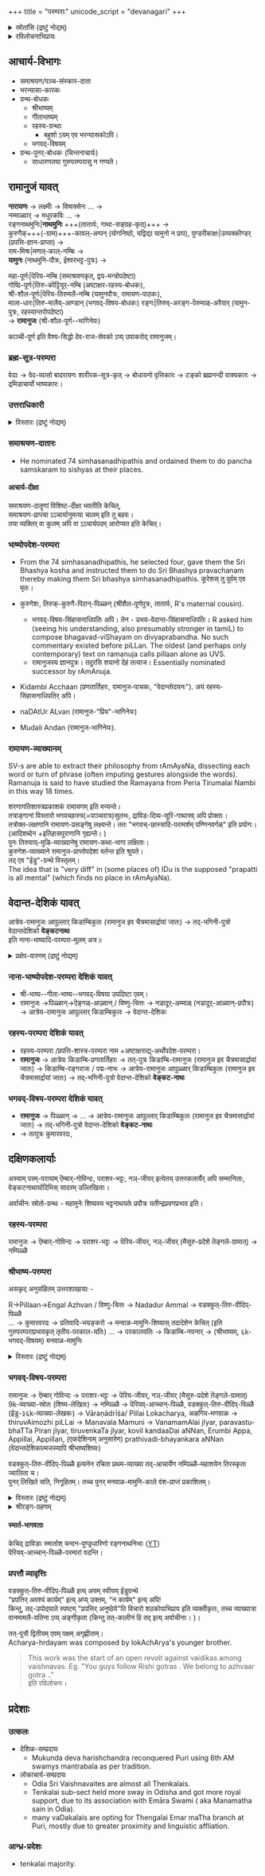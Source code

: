 +++
title = "परम्पराः"
unicode_script = "devanagari"
+++

<details><summary>स्रोतांसि (द्रष्टुं नोद्यम्)</summary>

[नाट्टेरि-बोधनम्](https://archive.org/details/natteri-guru-paramparA_tamiL) ।
[रहस्यत्रयसारः](/rAmAnujIyam/tattvam/venkaTanAthaH/rahasya-traya-sAraH/sarva-prastutiH/1_arthAnushAsana-vibhAgaH/00_shrIguruparaMparAsAraH/) ।
</details>

<details><summary>रविलोचनाभिप्रायः</summary>

GPPs themselves are very late and very suspect anyway. 

- Only yatiraja vaibhavam of vaduga nambi seems to be really contemporary. 
- Venkatachala itihasa mala is later day fraud- not written by anandanpillai.
- Divyasuri carita seems to be actually the work of a later garuDa-vAhana pandita and not the contemporary of ramanuja.
- Almost no GP text is pre 1323 except yatiraja vaibhavam by vaduga nambi. 

Koyilozhuku cannot be taken too seriously beyond a limit - unless you can substantiate it with inscriptions. The kind of dates which it gives for Azhvars or even the first turushka invasion are untenable. It also leaves out several ket events which are referred to in the vijayanagar inscriptions (like visit of the vnagar emperors and their grants).

(Comments on 3k-paDi - see that file.)
</details>


## आचार्य-विभागः
- समाश्रयण/पञ्च-संस्कार-दाता
- भरन्यासा-कारकः
- ग्रन्थ-बोधकः
  - श्रीभाष्यम्
  - गीताभाष्यम्
  - रहस्य-ग्रन्थाः
    - बहुशो ऽयम् एव भरन्यासकोऽपि।
  - भगवद्-विषयम्
- ग्रन्थ-पुनर्-बोधकः (चिन्तनाचार्यः)
  - साधारणतया गुरुपरम्परासु न गण्यते।


## रामानुजं यावत्
**नारायणः** → लक्ष्मीः → विष्वक्सेनः … →  
नम्माळ्वार् → मधुरकविः … →  
रङ्गनाथमुनिः|**नाथमुनिः** +++(तातार्यः, गाथा-सङ्ग्रह-कृत्)+++ →  
कुरुगैक्+++(-ग्राम)+++-कावल्-अप्पन् (योगनिष्ठो, यद्विद्या यामुनो न प्राप), 
पुण्डरीकाक्षः|उय्यक्कॊण्डर् (प्रपत्ति-ज्ञान-प्राप्ता) →  
राम-मिश्रः|मणल्-काल्-नम्बिः →  
**यामुनः** (नाथमुनि-पौत्रः, ईश्वरभट्ट-पुत्रः) →  

महा-पूर्णः|पॆरिय-नम्बि (समाश्रयणकृत्, द्वय-मन्त्रोपदेष्टा)  
गोष्ठि-पूर्णः|तिरु-कॊट्टियूर्-नम्बि (अष्टाक्षर-रहस्य-बोधकः),  
श्री-शौल-पूर्णः|पॆरिय-तिरुमलै-नम्बि (यामुनपौत्रः, रामायण-पाठकः),  
माला-धारः|तिरु-मालैय्-आण्डान् (भगवद्-विषय-बोधकः)
रङ्गः|तिरुव्-अरङ्ग-पॆरुमाळ्-अरैयार् (यामुन-पुत्रः, रहस्यान्तरोपदेष्टा)  
→ **रामानुजः** (श्री-शौल-पूर्ण--भागिनेयः)

काञ्ची-पूर्ण इति वैश्य-सिद्धो देव-राज-सेवको ऽप्य् उपाकरोद् रामानुजम्।

### ब्रह्म-सूत्र-परम्परा
वेदाः → वेद-व्यासो बादरायणः शारीरक-सूत्र-कृत् → बोधायनो वृत्तिकारः → टङ्को ब्रह्मनन्दी वाक्यकारः → द्रमिडाचार्यो भाष्यकारः। 

### उत्तराधिकारी
<details><summary>विस्तारः (द्रष्टुं नोद्यम्)</summary>

- Most probable (Vadakalai) view - pillan was named successor.
- Per another tradition parasara bhattar was made leader after ramanuja.
- As per one tradition (Guru-parampara), Ramanuja's cousin Embar succeeded him as the leader of Shrivaishnavas, followed by Parasara Bhattar.

Vijay read an article which made the following points:

- Embar was 8 years younger than Ramanujar making him 113 at the time of Ramanuja's death. According to the  Tirumudi Adaivu of Appillai, Embar lived only until the age of 105 making it impossible for him to succeed Ramanuja.
- Bhattar lived for 28 years (according to Idu, see below) and would have died 47 years before Ramanuja died, and 39 years before Embar died.
- Idu 36000 on Tiruvaymozhi 32.10 says that immediately after explaining this verse to his sons, Kurattazhvan taught the Ashtaksharam to both on grounds that life is short and death is unpredictable. Shortly after, Parasara Bhattar died at age 28.
- It appears unlikely that when both Ramanuja and Kurattazhvan were alive, Parasara Bhattar could have had Embar as acharya.
</details>



### समाश्रयण-दातारः
- He nominated 74 simhasanadhipathis and ordained them to do pancha samskaram to sishyas at their places.

#### आचार्य-दीक्षा
समाश्रयण-दातॄणां विशिष्ट-दीक्षा भवतीति केचित्,  
समाश्रयण-प्राप्त्या ऽऽचार्यानुमत्या चालम् इति तु बहवः।  
तया व्यक्तिर् वा कुलम् अपि वा ऽऽचार्यपदम् आरोप्यत इति केचित्। 

### भाष्योपदेश-परम्परा
- From the 74 simhasanadhipathis, he selected four, gave them the Sri Bhashya kosha and instructed them to do Sri Bhashya pravachanam thereby making them Sri bhashya simhasanadhipathis. कूरेशस् तु पूर्वम् एव मृतः। 

- कुरुगेशः, तिरुक्-कुरुगै-पिऱान्-पिळ्ळन् (श्रीशैल-पूर्णपुत्रः, तातार्यः, R's maternal cousin).
  - भगवद्-विषय-सिंहासनाधिपतिः अपि। तेन - उभय-वेदान्त-सिंहासनाधिपतिः। R asked him (seeing his understanding, also presumably stronger in tamiL) to compose bhagavad-viShayam on divyaprabandha. No such commentary existed before piLLan. The oldest (and perhaps only contemporary) text on ramanuja calls pillaan alone as UVS. 
  - रामानुजस्य ज्ञानपुत्रः। तदुरसि शयानो देहं तत्याज। Essentially nominated successor by rAmAnuja.
- Kidambi Acchaan (प्रणतार्तिहरः, रामानुज-पाचकः, "वेदान्तोदयनः"). अयं रहस्य-सिंहासनाधिपतिर् अपि। 
- naDAtUr ALvan (रामानुज-"प्रिय"-भागिनेयः)
- Mudali Andan (रामानुज-भागिनेयः).

### रामायण-व्याख्यानम्
SV-s are able to extract their philosophy from rAmAyaNa, dissecting each word or turn of phrase (often imputing gestures alongside the words).  
Ramanuja is said to have studied the Ramayana from Peria Tirumalai Nambi in this way 18 times.

शरणागतिशास्त्रप्रकाशकं रामायणम् इति मन्यन्ते।  
तत्राङ्गानां विस्तारो भगवच्छास्त्र(=पाञ्चरात्र)सुलभः, द्राविड-दिव्य-सूरि-गाथास्व् अपि प्रोक्ताः।  
तत्रोक्त-लक्षणानि रामायण-प्रसङ्गेषु लक्ष्यन्ते। ततः "भगवच्-छास्त्रादि-परामर्शम् पण्णिनवर्गळ्" इति प्रयोगः। (आदिशब्देन +इतिहासपुराणानि गृह्यन्ते। )  
पुनः तिरुवाय्-मुऴि-व्याख्यानेषु रामायण-कथा-भागा लक्षिताः।  
कुरुगेश-व्याख्याने रामानुज-प्राप्तोपदेशा वर्तन्त इति श्रूयते।  
तद् एव "ईडु"-ग्रन्थे विस्तृतम्।  
The idea that is "very diff" in (some places of) IDu is the supposed "prapatti is all mental" (which finds no place in rAmAyaNa).


## वेदान्त-देशिकं यावत्
आत्रेय-रामानुजः आपुल्लार् किडाम्बिकुलः (रामानुज इव चैत्रमासार्द्रायां जातः) → तद्-भगिनी-पुत्रो वेदान्तदेशिको **वेङ्कटनाथः**  
इति नाना-भाष्यादि-परम्परा-मूलम् अत्र॥


<details><summary>प्रक्षेप-वारणम् (द्रष्टुं नोद्यम्)</summary>

देशिकपुत्रेण स्वपितुः सर्वा अपि कृतयः (शास्त्रग्रन्थाः, द्राविडगाथाः, काव्यानि, स्तोत्राणि …) सङ्कलिताः, परिगणिताश् चेति श्रूयते - एवं प्रक्क्षेपारोपादि वारयितुम्।

काञ्च्य्-अण्ण्ङ्गचार्य-मुद्रित-श्रीदेशिकस्तोत्रग्रन्थ एव  उलकार्यपञ्चाशत् नास्ति।  
एवं भूगोलनिर्णयो ऽपि नास्ति। 
</details>


### नाना-भाष्योपदेश-परम्परा देशिकं यावत्
- श्री-भाष्य--गीता-भाष्य--भगवद्-विषया उपदिष्टा एवम्। 
- रामानुजः →पिळ्ळान्→ऎङ्गळ्-आऴ्वान् / विष्णु-चित्तः → नडादूर्-अम्माळ् (नडादूर्-आळ्वान्-प्रपौत्रः) → आत्रेय-रामानुजः आपुल्लार् किडाम्बिकुलः  → वेदान्त-देशिकः 


### रहस्य-परम्परा देशिकं यावत्
- रहस्य-परम्परा /प्रपत्ति-शास्त्र-परम्परा नाम +अष्टाक्षराद्य्-अर्थोपदेश-परम्परा। 
- **रामानुजः** → आत्रेयः किडाम्बि-प्रणतार्तिहरः → तत्-पुत्रः किडाम्बि-रामानुजः (रामानुज इव चैत्रमासार्द्रायां जातः) → किडाम्बि-रङ्गराजः / पद्म-नाभः → आत्रेय-रामानुजः आपुळ्ळार् किडाम्बिकुलः (रामानुज इव चैत्रमासार्द्रायां जातः) → तद्-भगिनी-पुत्रो वेदान्त-देशिको **वेङ्कट-नाथः** 

### भगवद्-विषय-परम्परा देशिकं यावत्
- **रामानुजः** → पिळ्ळान् → … → आत्रेय-रामानुजः आपुल्लार् किडाम्बिकुलः (रामानुज इव चैत्रमासार्द्रायां जातः) → तद्-भगिनी-पुत्रो वेदान्त-देशिको **वेङ्कट-नाथः** 
- →  तत्पुत्रः कुमारवरदः, 




## दक्षिणकलार्याः
अस्याम् परम्-परायाम् ऎम्बार्-गोविन्दः, पराशर-भट्टः, नञ्-जीयर् इत्येतय् उत्तरकलार्यैर् अपि सम्मानिताः,  
वेङ्कटनाथार्यादिभिस् सादरम् उल्लिखिताः।  


अर्वाचीनः स्रोतो-ग्रन्थः -  महामुनेः शिष्यस्य भट्टनाथयतेः प्रपौत्रः यतीन्द्रप्रवणप्रभाव इति। 

### रहस्य-परम्परा
रामानुजः → ऎम्बार्-गोविन्दः → पराशर-भट्टः → पॆरिय-जीयर्, नञ्-जीयर् (मैसूरु-प्रदेशे तॆङ्गले-ग्रामात्) → नम्पिळ्ळै


### श्रीभाष्य-परम्परा
असकृद् अनुसंहितम् उत्तरशाखायाः -

R→Pillaan→Engal Azhvan / विष्णु-चित्तः → Nadadur Ammal → वडक्कुत्-तिरु-वीदिप्-पिळ्ळै  
… → कुमारवरदः → प्रतिवादि-भयङ्करो → मन्वाळ-मामुनि-शिष्यास् तदादेशेन केचित् (इति गुरुपरम्पराप्रभावकृत् तृतीय-परकाल-यतिः)
… → परकालयतिः → किडाम्बि-नयनार् → (श्रीभाष्यम्, ६k-भगवद्-विषयम्) मनवाळ-मामुनिः

<details><summary>विस्तारः (द्रष्टुं नोद्यम्)</summary>

Besides doubtful verses in his works stating such, wonder if there is contemporary evidence of PBA being mAmuni's disciple??

3rd parakAla yati records that mAmuni (who he refers to with great respect) sent his students to study shrIbhAShya from PBA. 

Further, mAmuni himself received shrIbhAShya + 6k this way -  प्रथमः परकाल-यतिः →किडाम्बि-नयनार् →मामुनिः

his descendents of course became mAmuni-ites.
</details>



### भगवद्-विषय-परम्परा
रामानुजः → ऎम्बार् गोविन्दः → पराशर-भट्टः → पॆरिय-जीयर्, नञ्-जीयर् (मैसूरु-प्रदेशे तॆङ्गले-ग्रामात्) 9k-व्याख्या-स्रोतः (शिष्य-लेखितः) → नम्पिळ्ळै → पॆरियव्-आच्चान्-पिळ्ळै, वडक्कुत्-तिरु-वीदिप्-पिळ्ळै (ईडु-३६k-व्याख्या-लेखकः) → Vāraṇādrīśa/ Pillai Lokacharya, अऴगिय-मणवाळः → thiruvAimozhi piLLai → Manavala Mamuni →   VanamamAlai jIyar, paravastu-bhaTTa Piran jIyar, tiruvenkaTa jIyar, kovil kandaaDai aNNan, Erumbi Appa, Appillai, Appillan, (एकदेशिनाम् अनुसारेण) prathivadi-bhayankara aNNan (वेदान्तदेशिकात्मजस्यापि श्रीभाष्यशिष्यः)

वडक्कुत्-तिरु-वीदिप्-पिळ्ळै इत्यनेन रचिता प्रथम-व्याख्या तद्-आचार्येण नम्पिळ्ळै-महाशयेन तिरस्कृता ज्वालिता च।  
पुनर् लिखिते सति, निगूहितम्। तच्च पुनर् मनवाळ-मामुनि-काले वंश-प्राप्तं प्रकाशितम्। 

<details><summary>विस्तारः (द्रष्टुं नोद्यम्)</summary>

ऎरुम्बिय्-अप्पो दुराग्रहवान् इति श्रूयते।  
As per naTTeri rAjagopAlAchArya's lecture, erumbiyappa had a 10 yr fall-out with manavALa mAmuni himself.  
was upset when ranganAtha of shrIrangam decided in favor of VD's work represented by prativAdi bhayankara.
</details>


<details><summary>श्रीरङ्ग-ग्रहणम्</summary>

- रामानुज एव विषभिक्षां लेभे श्रीरङ्गे। 
- Of the 4 bhAShya-simhAsanAdipati-s, three left srirangam soon after.
- MudaliyaNDAn seems to have lived there but his descendants were removed from shrIrangam temple management as we see. His descendant, one thozhappar (not the vaidika sarvabhauma) has been shown as a jealous guy in the tenkalai hagiography.

> (Pillan's disciple) Engalazhvan did not have any children. But engalaazhvaan vamsham is there in srirangam. Srirangam guys usurped this and parashara bhatta tirumaligais.
> 
> It has happened so recently as well. Annan tirumaligai did not have anyone in main lineage by the late 1800s or early 1900s. Srirangam sishyas selected some other male member from extended family branch/ sagotra, installed them as adopted son of previous acharya. He was not adopted by the acharya himself. But made his son by sishyas after the vaikuntha prapti of the earlier one.
> 
> - रविलोचनः
</details>

#### स्मार्त-भागवताः
केचिद् द्राविडाः स्मार्ताश् चन्दन-पुण्ड्रधारिणो रङ्गनाथनिभाः ([YT](https://www.youtube.com/watch?v=-amOdFBStKI))  
पॆरियव्-आच्चान्-पिळ्ळै-परम्परां वदन्ति।  


### प्रपत्तौ व्यावृत्तिः
वडक्कुत्-तिरु-वीदिप्-पिळ्ळै इत्य् अयम् स्वीयय् ईडुग्रन्थे  
"प्रपत्तिर् अवश्यं कार्यम्" इत्य् अप्य् उक्तम्, "न कार्यम्" इत्य् अपि!  
किन्तु, तद्-उपोद्घाते स्पष्टम् "प्रपत्तिर् अनुष्ठेये"ति विचारो शठकोपाभिप्राय इति व्यक्तीकृतः, तच्च व्याख्यात्रा वानमामलै-यतिना ऽप्य् अङ्गीकृता (किन्तु तत्-कालीनं हि तद् इत्य् अर्वाचीनाः। )। 

तत्-पुत्रौ द्वितीयम् एवम् पक्षम् अगृह्णीताम्।  
Acharya-hrdayam was composed by lokAchArya's younger brother. 

> This work was the start of an open revolt against vaidikas among vaishnavas. Eg. "You guys follow Rishi gotras . We belong to azhvaar gotra .."  
> इति रविलोचनः। 

## प्रदेशाः
### उत्कलः
- देशिक-सम्प्रदायः
  - Mukunda deva harishchandra reconquered Puri using 6th AM swamys mantrabala as per tradition.
- लोकाचार्य-सम्प्रदायः
  - Odia Sri Vaishnavaites are almost all Thenkalais. 
  - Tenkalai sub-sect held more sway in Odisha and got more royal support, due to its association with Emāra Swami ( aka Manamatha sain in Odia).
  - many vaDakalais are opting for Thengalai Emar maTha branch at Puri, mostly due to greater proximity and linguistic affliation.

### आन्ध्र-प्रदेशः
- tenkalai majority.